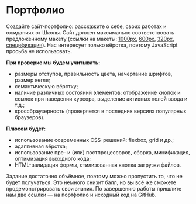 # Портфолио

Создайте сайт-портфолио: расскажите о себе, своих работах и ожиданиях от Школы. Сайт должен максимально соответствовать предложенному макету (ссылки на макеты: [1000px](https://yandex-shri-minsk-2019.github.io/task-1/#artboard0), [600px](https://yandex-shri-minsk-2019.github.io/task-1/#artboard1), [320px](https://yandex-shri-minsk-2019.github.io/task-1/#artboard3), [спецификация](https://yandex-shri-minsk-2019.github.io/task-1/#artboard2)). Нас интересует только вёрстка, поэтому JavaScript просьба не использовать.

**При проверке мы будем учитывать:**
- размеры отступов, правильность цвета, начертание шрифтов, размер кегля;
- семантическую вёрстку;
- наличие различных состояний элементов: отображение кнопок и ссылок при наведении курсора, выделение активных полей ввода и т.д.;
- кроссбраузерность (проверяется в последних версиях популярных браузеров).

**Плюсом будет:**
- использование современных CSS-решений: flexbox, grid и др.;
- адаптивная вёрстка;
- использование пре- и (или) постпроцессоров, сборка, минификация, оптимизация выходного кода;
- HTML-валидация формы, стилизованная кнопка загрузки файлов.

Задание достаточно объёмное, поэтому можно пропустить то, что не будет получаться. Это немного снизит балл, но вы всё же сможете продемонстрировать свои знания. По завершению работы пришлите нам две ссылки — на портфолио и исходный код на GitHub.